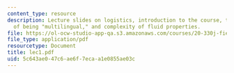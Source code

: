 ```yaml
---
content_type: resource
description: Lecture slides on logistics, introduction to the course, the importance
  of being "multilingual," and complexity of fluid properties.
file: https://ol-ocw-studio-app-qa.s3.amazonaws.com/courses/20-330j-fields-forces-and-flows-in-biological-systems-spring-2007/5c643ae047c6ae6f7ecaa1e0855ae03c_lec1.pdf
file_type: application/pdf
resourcetype: Document
title: lec1.pdf
uid: 5c643ae0-47c6-ae6f-7eca-a1e0855ae03c
---
```

